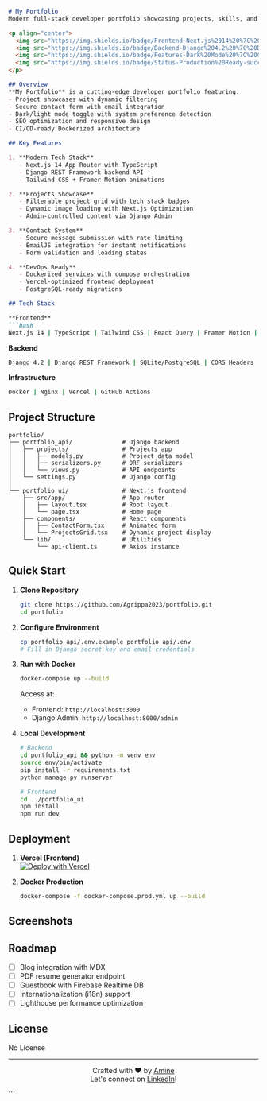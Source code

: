 ```markdown
# My Portfolio  
Modern full-stack developer portfolio showcasing projects, skills, and contact integration. Built with Django + Next.js 2025 stack.  

<p align="center">
  <img src="https://img.shields.io/badge/Frontend-Next.js%2014%20%7C%20TypeScript%20%7C%20Tailwind-blue.svg" alt="Frontend" />
  <img src="https://img.shields.io/badge/Backend-Django%204.2%20%7C%20DRF%20%7C%20SQLite-green.svg" alt="Backend" />
  <img src="https://img.shields.io/badge/Features-Dark%20Mode%20%7C%20Contact%20Form%20%7C%20SEO-orange.svg" alt="Features" />
  <img src="https://img.shields.io/badge/Status-Production%20Ready-success.svg" alt="Status" />
</p>

## Overview  
**My Portfolio** is a cutting-edge developer portfolio featuring:  
- Project showcases with dynamic filtering  
- Secure contact form with email integration  
- Dark/light mode toggle with system preference detection  
- SEO optimization and responsive design  
- CI/CD-ready Dockerized architecture  

## Key Features  

1. **Modern Tech Stack**  
   - Next.js 14 App Router with TypeScript  
   - Django REST Framework backend API  
   - Tailwind CSS + Framer Motion animations  

2. **Projects Showcase**  
   - Filterable project grid with tech stack badges  
   - Dynamic image loading with Next.js Optimization  
   - Admin-controlled content via Django Admin  

3. **Contact System**  
   - Secure message submission with rate limiting  
   - EmailJS integration for instant notifications  
   - Form validation and loading states  

4. **DevOps Ready**  
   - Dockerized services with compose orchestration  
   - Vercel-optimized frontend deployment  
   - PostgreSQL-ready migrations  

## Tech Stack  

**Frontend**  
```bash
Next.js 14 | TypeScript | Tailwind CSS | React Query | Framer Motion | Axios
```  

**Backend**  
```bash
Django 4.2 | Django REST Framework | SQLite/PostgreSQL | CORS Headers | Simple JWT
```  

**Infrastructure**  
```bash
Docker | Nginx | Vercel | GitHub Actions
```

## Project Structure  

```
portfolio/
├── portfolio_api/              # Django backend
│   ├── projects/               # Projects app
│   │   ├── models.py           # Project data model
│   │   ├── serializers.py      # DRF serializers
│   │   └── views.py            # API endpoints
│   └── settings.py             # Django config
│
└── portfolio_ui/               # Next.js frontend
    ├── src/app/                # App router
    │   ├── layout.tsx          # Root layout
    │   └── page.tsx            # Home page
    ├── components/             # React components
    │   ├── ContactForm.tsx     # Animated form
    │   └── ProjectsGrid.tsx    # Dynamic project display
    └── lib/                    # Utilities
        └── api-client.ts       # Axios instance
```

## Quick Start  

1. **Clone Repository**  
   ```bash
   git clone https://github.com/Agrippa2023/portfolio.git
   cd portfolio
   ```

2. **Configure Environment**  
   ```bash
   cp portfolio_api/.env.example portfolio_api/.env
   # Fill in Django secret key and email credentials
   ```

3. **Run with Docker**  
   ```bash
   docker-compose up --build
   ```
   Access at:  
   - Frontend: `http://localhost:3000`  
   - Django Admin: `http://localhost:8000/admin`  

4. **Local Development**  
   ```bash
   # Backend
   cd portfolio_api && python -m venv env
   source env/bin/activate
   pip install -r requirements.txt
   python manage.py runserver

   # Frontend 
   cd ../portfolio_ui
   npm install
   npm run dev
   ```

## Deployment  

1. **Vercel (Frontend)**  
   [![Deploy with Vercel](https://vercel.com/button)](https://vercel.com/new/clone?repository-url=https%3A%2F%2Fgithub.com%2FAgrippa2023%2Fportfolio)  

2. **Docker Production**  
   ```bash
   docker-compose -f docker-compose.prod.yml up --build
   ```

## Screenshots  

<div align="center">

</div>

## Roadmap  

- [ ] Blog integration with MDX  
- [ ] PDF resume generator endpoint  
- [ ] Guestbook with Firebase Realtime DB  
- [ ] Internationalization (i18n) support  
- [ ] Lighthouse performance optimization  

## License  

No License

---  
<p align="center">
  Crafted with ❤️ by <a href="https://github.com/aouichou">Amine</a><br/>
  Let's connect on <a href="https://linkedin.com/in/yourprofile">LinkedIn</a>!
</p>
```  
